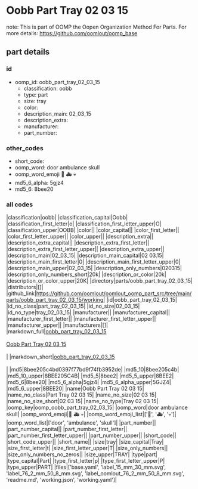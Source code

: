 # Oobb Part Tray 02 03 15  

note: This is part of OOMP the Oopen Organization Method For Parts. For more details: https://github.com/oomlout/oomp_base

##  part details





### id
* oomp_id: oobb_part_tray_02_03_15
  * classification: oobb
  * type: part
  * size: tray
  * color: 
  * description_main: 02_03_15
  * description_extra: 
  * manufacturer: 
  * part_number: 

### other_codes
* short_code: 
* oomp_word: door ambulance skull
* oomp_word_emoji :door: :ambulance: :skull:
* md5_6_alpha: 5gjz4
* md5_6: 8bee20

### all codes 
|classification|oobb|
|classification_capital|Oobb|
|classification_first_letter|o|
|classification_first_letter_upper|O|
|classification_upper|OOBB|
|color||
|color_capital||
|color_first_letter||
|color_first_letter_upper||
|color_upper||
|description_extra||
|description_extra_capital||
|description_extra_first_letter||
|description_extra_first_letter_upper||
|description_extra_upper||
|description_main|02_03_15|
|description_main_capital|02 03.15|
|description_main_first_letter|0|
|description_main_first_letter_upper|0|
|description_main_upper|02_03_15|
|description_only_numbers|020315|
|description_only_numbers_short|20k|
|description_or_color|20k|
|description_or_color_upper|20K|
|directory|parts/oobb_part_tray_02_03_15|
|distributors|[]|
|github_link|https://github.com/oomlout/oomlout_oomp_part_src/tree/main/parts/oobb_part_tray_02_03_15/working|
|id|oobb_part_tray_02_03_15|
|id_no_class|part_tray_02_03_15|
|id_no_size|02_03_15|
|id_no_type|tray_02_03_15|
|manufacturer||
|manufacturer_capital||
|manufacturer_first_letter||
|manufacturer_first_letter_upper||
|manufacturer_upper||
|manufacturers|[]|
|markdown_full|[oobb_part_tray_02_03_15](https://github.com/oomlout/oomlout_oomp_part_src/tree/main/parts/oobb_part_tray_02_03_15/working)<br>[](https://github.com/oomlout/oomlout_oomp_part_src/tree/main/parts/oobb_part_tray_02_03_15/working)<br>[Oobb Part Tray 02 03 15](https://github.com/oomlout/oomlout_oomp_part_src/tree/main/parts/oobb_part_tray_02_03_15/working)<br><br>|
|markdown_short|[oobb_part_tray_02_03_15](https://github.com/oomlout/oomlout_oomp_part_src/tree/main/parts/oobb_part_tray_02_03_15/working)<br><br>|
|md5|8bee205c4bd0397f77bd9f74fb3952de|
|md5_10|8bee205c4b|
|md5_10_upper|8BEE205C4B|
|md5_5|8bee2|
|md5_5_upper|8BEE2|
|md5_6|8bee20|
|md5_6_alpha|5gjz4|
|md5_6_alpha_upper|5GJZ4|
|md5_6_upper|8BEE20|
|name|Oobb Part Tray 02 03 15|
|name_no_class|Part Tray 02 03 15|
|name_no_size|02 03 15|
|name_no_size_short|02 03 15|
|name_no_type|Tray 02 03 15|
|oomp_key|oomp_oobb_part_tray_02_03_15|
|oomp_word|door ambulance skull|
|oomp_word_emoji|:door: :ambulance: :skull:|
|oomp_word_emoji_list|[':door:', ':ambulance:', ':skull:']|
|oomp_word_list|['door', 'ambulance', 'skull']|
|part_number||
|part_number_capital||
|part_number_first_letter||
|part_number_first_letter_upper||
|part_number_upper||
|short_code||
|short_code_upper||
|short_name||
|size|tray|
|size_capital|Tray|
|size_first_letter|t|
|size_first_letter_upper|T|
|size_only_numbers||
|size_only_numbers_no_zeros||
|size_upper|TRAY|
|type|part|
|type_capital|Part|
|type_first_letter|p|
|type_first_letter_upper|P|
|type_upper|PART|
|files|['base.yaml', 'label_15_mm_30_mm.svg', 'label_76_2_mm_50_8_mm.svg', 'label_oomlout_76_2_mm_50_8_mm.svg', 'readme.md', 'working.json', 'working.yaml']|
